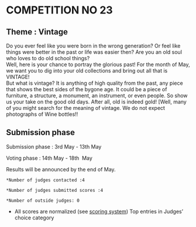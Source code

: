 
# COMPETITION NO 23

## Theme : Vintage
Do you ever feel like you were born in the wrong generation? 
Or feel like things were better in the past or life was easier then? 
Are you an old soul who loves to do old school things?  
Well, here is your chance to portray the glorious past! 
For the month of May, we want you to dig into your old collections and bring out all that is VINTAGE!  
But what is vintage? It is anything of high quality from the past, any piece that shows the best sides of the bygone age. 
It could be a piece of furniture, a structure, a monument,  an instrument, or even people. So show us your take on the good old days. 
After all, old is indeed gold!  [Well, many of you might search for the meaning of vintage. We do not expect photographs of Wine bottles!!

## Submission phase
Submission phase : 3rd May - 13th May

Voting phase : 14th May - 18th  May

Results will be announced by the end of May.

	*Number of judges contacted :4

	*Number of judges submitted scores :4
    
	*Number of outside judges: 0

* All scores are normalized (see [scoring system](https://github.com/photography2018/competition/blob/master/scoring.md))
	Top entries in Judges’ choice category					

